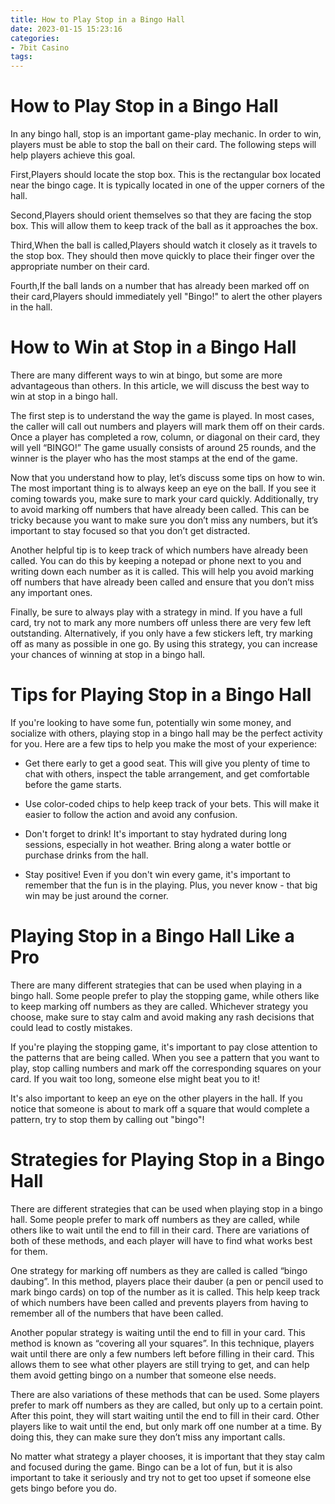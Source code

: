 ```yaml
---
title: How to Play Stop in a Bingo Hall
date: 2023-01-15 15:23:16
categories:
- 7bit Casino
tags:
---
```



#  How to Play Stop in a Bingo Hall

In any bingo hall, stop is an important game-play mechanic. In order to win, players must be able to stop the ball on their card. The following steps will help players achieve this goal.

First,Players should locate the stop box. This is the rectangular box located near the bingo cage. It is typically located in one of the upper corners of the hall.

Second,Players should orient themselves so that they are facing the stop box. This will allow them to keep track of the ball as it approaches the box.

Third,When the ball is called,Players should watch it closely as it travels to the stop box. They should then move quickly to place their finger over the appropriate number on their card.

Fourth,If the ball lands on a number that has already been marked off on their card,Players should immediately yell "Bingo!" to alert the other players in the hall.

#  How to Win at Stop in a Bingo Hall

There are many different ways to win at bingo, but some are more advantageous than others. In this article, we will discuss the best way to win at stop in a bingo hall.

The first step is to understand the way the game is played. In most cases, the caller will call out numbers and players will mark them off on their cards. Once a player has completed a row, column, or diagonal on their card, they will yell “BINGO!” The game usually consists of around 25 rounds, and the winner is the player who has the most stamps at the end of the game.

Now that you understand how to play, let’s discuss some tips on how to win. The most important thing is to always keep an eye on the ball. If you see it coming towards you, make sure to mark your card quickly. Additionally, try to avoid marking off numbers that have already been called. This can be tricky because you want to make sure you don’t miss any numbers, but it’s important to stay focused so that you don’t get distracted.

Another helpful tip is to keep track of which numbers have already been called. You can do this by keeping a notepad or phone next to you and writing down each number as it is called. This will help you avoid marking off numbers that have already been called and ensure that you don’t miss any important ones.

Finally, be sure to always play with a strategy in mind. If you have a full card, try not to mark any more numbers off unless there are very few left outstanding. Alternatively, if you only have a few stickers left, try marking off as many as possible in one go. By using this strategy, you can increase your chances of winning at stop in a bingo hall.

#  Tips for Playing Stop in a Bingo Hall

If you're looking to have some fun, potentially win some money, and socialize with others, playing stop in a bingo hall may be the perfect activity for you. Here are a few tips to help you make the most of your experience:

- Get there early to get a good seat. This will give you plenty of time to chat with others, inspect the table arrangement, and get comfortable before the game starts.

- Use color-coded chips to help keep track of your bets. This will make it easier to follow the action and avoid any confusion.

- Don't forget to drink! It's important to stay hydrated during long sessions, especially in hot weather. Bring along a water bottle or purchase drinks from the hall.

- Stay positive! Even if you don't win every game, it's important to remember that the fun is in the playing. Plus, you never know - that big win may be just around the corner.

#  Playing Stop in a Bingo Hall Like a Pro

There are many different strategies that can be used when playing in a bingo hall. Some people prefer to play the stopping game, while others like to keep marking off numbers as they are called. Whichever strategy you choose, make sure to stay calm and avoid making any rash decisions that could lead to costly mistakes.

If you're playing the stopping game, it's important to pay close attention to the patterns that are being called. When you see a pattern that you want to play, stop calling numbers and mark off the corresponding squares on your card. If you wait too long, someone else might beat you to it!

It's also important to keep an eye on the other players in the hall. If you notice that someone is about to mark off a square that would complete a pattern, try to stop them by calling out "bingo"!

#  Strategies for Playing Stop in a Bingo Hall

There are different strategies that can be used when playing stop in a bingo hall. Some people prefer to mark off numbers as they are called, while others like to wait until the end to fill in their card. There are variations of both of these methods, and each player will have to find what works best for them.

One strategy for marking off numbers as they are called is called “bingo daubing”. In this method, players place their dauber (a pen or pencil used to mark bingo cards) on top of the number as it is called. This help keep track of which numbers have been called and prevents players from having to remember all of the numbers that have been called.

Another popular strategy is waiting until the end to fill in your card. This method is known as “covering all your squares”. In this technique, players wait until there are only a few numbers left before filling in their card. This allows them to see what other players are still trying to get, and can help them avoid getting bingo on a number that someone else needs.

There are also variations of these methods that can be used. Some players prefer to mark off numbers as they are called, but only up to a certain point. After this point, they will start waiting until the end to fill in their card. Other players like to wait until the end, but only mark off one number at a time. By doing this, they can make sure they don’t miss any important calls.

No matter what strategy a player chooses, it is important that they stay calm and focused during the game. Bingo can be a lot of fun, but it is also important to take it seriously and try not to get too upset if someone else gets bingo before you do.
